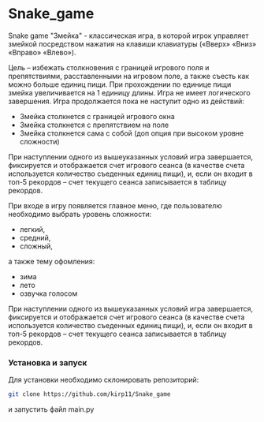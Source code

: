 # Snake_game

Snake game "Змейка" - классическая игра, в которой игрок управляет змейкой посредством нажатия на клавиши клавиатуры («Вверх» «Вниз» «Вправо» «Влево»). 

Цель – избежать столкновения с границей игрового поля и препятствиями, расставленными на игровом поле, а также съесть как можно больше единиц пищи. При прохождении по единице пищи змейка увеличивается на 1 единицу длины.
Игра не имеет логического завершения. Игра продолжается пока не наступит одно из действий:
- Змейка столкнется с границей игрового окна
- Змейка столкнется с препятствием на поле
- Змейка столкнется сама с собой (доп опция при высоком уровне сложности)

При наступлении одного из вышеуказанных условий игра завершается, фиксируется и отображается счет игрового сеанса (в качестве счета используется количество съеденных единиц пищи), и, если он входит в топ-5 рекордов – счет текущего сеанса записывается в таблицу рекордов.


При входе в игру появляется главное меню, где пользователю необходимо выбрать уровень сложности:
 - легкий, 
 - средний, 
 - сложный,

а также тему офомления:
- зима
- лето
- озвучка голосом


При наступлении одного из вышеуказанных условий игра завершается, фиксируется и отображается счет игрового сеанса (в качестве счета используется количество съеденных единиц пищи), и, если он входит в топ-5 рекордов – счет текущего сеанса записывается в таблицу рекордов.

### Установка и запуск

Для установки необходимо склонировать репозиторий:

```bash
git clone https://github.com/kirp11/Snake_game
```

и запустить файл main.py